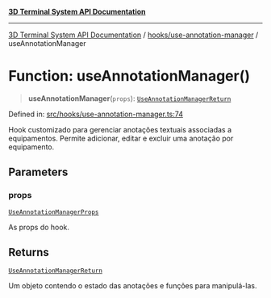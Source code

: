 [**3D Terminal System API Documentation**](../../../README.md)

***

[3D Terminal System API Documentation](../../../README.md) / [hooks/use-annotation-manager](../README.md) / useAnnotationManager

# Function: useAnnotationManager()

> **useAnnotationManager**(`props`): [`UseAnnotationManagerReturn`](../interfaces/UseAnnotationManagerReturn.md)

Defined in: [src/hooks/use-annotation-manager.ts:74](https://github.com/Dicommunitas/ThreeJS_Terminal_3D2/blob/329dd5ef132dd57d615e45fca2699e6c6fa5c711/src/hooks/use-annotation-manager.ts#L74)

Hook customizado para gerenciar anotações textuais associadas a equipamentos.
Permite adicionar, editar e excluir uma anotação por equipamento.

## Parameters

### props

[`UseAnnotationManagerProps`](../interfaces/UseAnnotationManagerProps.md)

As props do hook.

## Returns

[`UseAnnotationManagerReturn`](../interfaces/UseAnnotationManagerReturn.md)

Um objeto contendo o estado das anotações e funções para manipulá-las.
